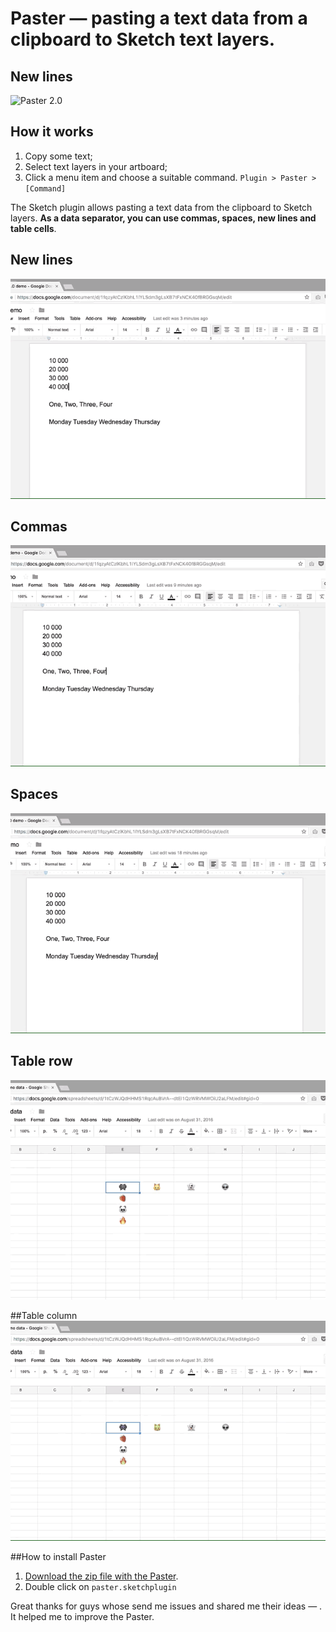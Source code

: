 # Paster — pasting a text data from a clipboard to Sketch text layers.

## New lines
![Paster 2.0](/paster_poster.gif)

## How it works
1. Copy some text;
2. Select text layers in your artboard;
3. Click a menu item and choose a suitable command. ```Plugin > Paster > [Command]```

The Sketch plugin allows pasting a text data from the clipboard to Sketch layers. **As a data separator, you can use commas, spaces, new lines and table cells**.

## New lines
![New lines](/new_lines.gif)

## Commas
![Commas](/commas.gif)

## Spaces
![Spaces](/spaces.gif)

## Table row
![Table](/table_row.gif)

##Table column
![Table](/table_column.gif)

##How to install Paster
1. [Download the zip file with the Paster](https://github.com/Volorf/Paster/archive/master.zip).
2. Double click on ```paster.sketchplugin```

Great thanks for guys whose send me issues and shared me their ideas — . It helped me to improve the Paster. 
